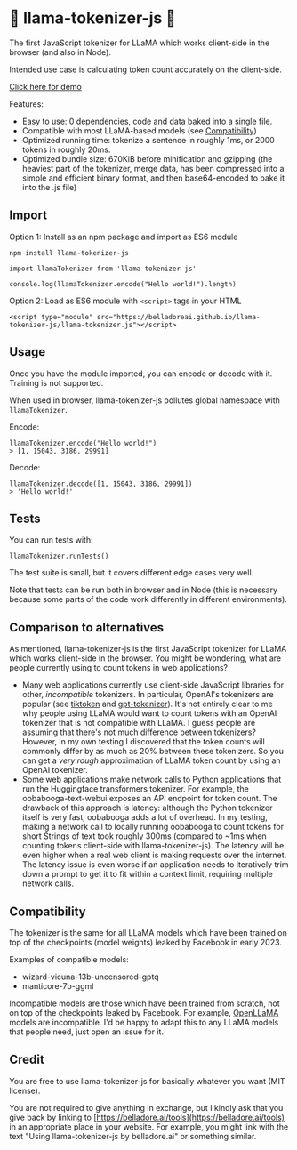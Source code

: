 # 🦙 llama-tokenizer-js 🦙

The first JavaScript tokenizer for LLaMA which works client-side in the browser (and also in Node).

Intended use case is calculating token count accurately on the client-side.

<a href="https://belladoreai.github.io/llama-tokenizer-js/example-demo/build/">Click here for demo</a>

Features:
- Easy to use: 0 dependencies, code and data baked into a single file.
- Compatible with most LLaMA-based models (see [Compatibility](#compatibility))
- Optimized running time: tokenize a sentence in roughly 1ms, or 2000 tokens in roughly 20ms.
- Optimized bundle size: 670KiB before minification and gzipping (the heaviest part of the tokenizer, merge data, has been compressed into a simple and efficient binary format, and then base64-encoded to bake it into the .js file)

## Import

Option 1: Install as an npm package and import as ES6 module

```
npm install llama-tokenizer-js
```

```
import llamaTokenizer from 'llama-tokenizer-js'

console.log(llamaTokenizer.encode("Hello world!").length)
```

Option 2: Load as ES6 module with `<script>` tags in your HTML

```
<script type="module" src="https://belladoreai.github.io/llama-tokenizer-js/llama-tokenizer.js"></script>
```

## Usage

Once you have the module imported, you can encode or decode with it. Training is not supported.

When used in browser, llama-tokenizer-js pollutes global namespace with `llamaTokenizer`.

Encode:

```
llamaTokenizer.encode("Hello world!")
> [1, 15043, 3186, 29991]
```

Decode:

```
llamaTokenizer.decode([1, 15043, 3186, 29991])
> 'Hello world!'
```

## Tests

You can run tests with:

```
llamaTokenizer.runTests()
```

The test suite is small, but it covers different edge cases very well.

Note that tests can be run both in browser and in Node (this is necessary because some parts of the code work differently in different environments).

## Comparison to alternatives

As mentioned, llama-tokenizer-js is the first JavaScript tokenizer for LLaMA which works client-side in the browser. You might be wondering, what are people currently using to count tokens in web applications?

- Many web applications currently use client-side JavaScript libraries for other, _incompatible_ tokenizers. In particular, OpenAI's tokenizers are popular (see [tiktoken](https://www.npmjs.com/package/@dqbd/tiktoken) and [gpt-tokenizer](https://www.npmjs.com/package/gpt-tokenizer)). It's not entirely clear to me why people using LLaMA would want to count tokens with an OpenAI tokenizer that is not compatible with LLaMA. I guess people are assuming that there's not much difference between tokenizers? However, in my own testing I discovered that the token counts will commonly differ by as much as 20% between these tokenizers. So you can get a _very rough_ approximation of LLaMA token count by using an OpenAI tokenizer.
- Some web applications make network calls to Python applications that run the Huggingface transformers tokenizer. For example, the oobabooga-text-webui exposes an API endpoint for token count. The drawback of this approach is latency: although the Python tokenizer itself is very fast, oobabooga adds a lot of overhead. In my testing, making a network call to locally running oobabooga to count tokens for short Strings of text took roughly 300ms (compared to ~1ms when counting tokens client-side with llama-tokenizer-js). The latency will be even higher when a real web client is making requests over the internet. The latency issue is even worse if an application needs to iteratively trim down a prompt to get it to fit within a context limit, requiring multiple network calls.

## Compatibility

The tokenizer is the same for all LLaMA models which have been trained on top of the checkpoints (model weights) leaked by Facebook in early 2023.

Examples of compatible models:
- wizard-vicuna-13b-uncensored-gptq
- manticore-7b-ggml

Incompatible models are those which have been trained from scratch, not on top of the checkpoints leaked by Facebook. For example, [OpenLLaMA](https://github.com/openlm-research/open_llama) models are incompatible. I'd be happy to adapt this to any LLaMA models that people need, just open an issue for it.

## Credit

You are free to use llama-tokenizer-js for basically whatever you want (MIT license).

You are not required to give anything in exchange, but I kindly ask that you give back by linking to [https://belladore.ai/tools](https://belladore.ai/tools) in an appropriate place in your website. For example, you might link with the text "Using llama-tokenizer-js by belladore.ai" or something similar.